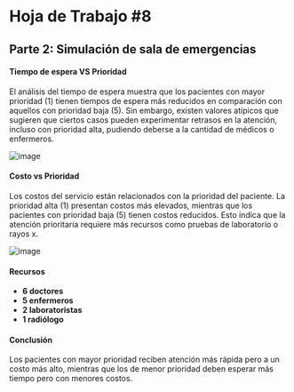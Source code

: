 # Hoja de Trabajo #8

## Parte 2: Simulación de sala de emergencias

#### **Tiempo de espera VS Prioridad**

El análisis del tiempo de espera muestra que los pacientes con mayor prioridad (1) tienen tiempos de espera más reducidos en comparación con aquellos con prioridad baja (5). Sin embargo, existen valores atípicos que sugieren que ciertos casos pueden experimentar retrasos en la atención, incluso con prioridad alta, pudiendo deberse a la cantidad de médicos o enfermeros.

![image](https://github.com/user-attachments/assets/0a50770c-0c1e-4631-a60d-f0a9e723a1df)

#### **Costo vs Prioridad**
Los costos del servicio están relacionados con la prioridad del paciente. La prioridad alta (1) presentan costos más elevados, mientras que los pacientes con prioridad baja (5) tienen costos reducidos. Esto indica que la atención prioritaria requiere más recursos como pruebas de laboratorio o rayos x.

![image](https://github.com/user-attachments/assets/422c8520-8784-4e9a-b070-5af751fe0eb0)

#### **Recursos**
- **6 doctores**
- **5 enfermeros**
- **2 laboratoristas**
- **1 radiólogo**

#### **Conclusión**

Los pacientes con mayor prioridad reciben atención más rápida pero a un costo más alto, mientras que los de menor prioridad deben esperar más tiempo pero con menores costos.




